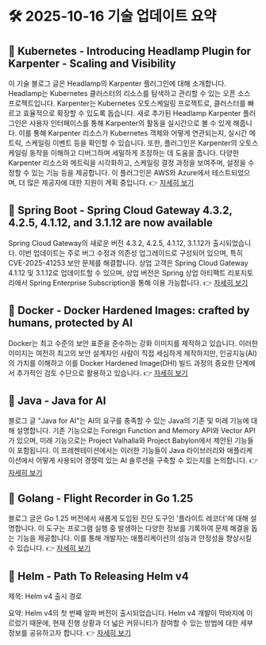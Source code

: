 # 🛠️ 2025-10-16 기술 업데이트 요약

## 🔹 Kubernetes - Introducing Headlamp Plugin for Karpenter - Scaling and Visibility
이 기술 블로그 글은 Headlamp의 Karpenter 플러그인에 대해 소개합니다. Headlamp는 Kubernetes 클러스터의 리소스를 탐색하고 관리할 수 있는 오픈 소스 프로젝트입니다. Karpenter는 Kubernetes 오토스케일링 프로젝트로, 클러스터를 빠르고 효율적으로 확장할 수 있도록 돕습니다. 새로 추가된 Headlamp Karpenter 플러그인은 사용자 인터페이스를 통해 Karpenter의 활동을 실시간으로 볼 수 있게 해줍니다. 이를 통해 Karpenter 리소스가 Kubernetes 객체와 어떻게 연관되는지, 실시간 메트릭, 스케일링 이벤트 등을 확인할 수 있습니다. 또한, 플러그인은 Karpenter의 오토스케일링 동작을 이해하고 디버그하며 세밀하게 조정하는 데 도움을 줍니다. 다양한 Karpenter 리소스와 메트릭을 시각화하고, 스케일링 결정 과정을 보여주며, 설정을 수정할 수 있는 기능 등을 제공합니다. 이 플러그인은 AWS와 Azure에서 테스트되었으며, 더 많은 제공자에 대한 지원이 계획 중입니다.
👉 [자세히 보기](https://kubernetes.io/blog/2025/10/06/introducing-headlamp-plugin-for-karpenter/)

## 🔹 Spring Boot - Spring Cloud Gateway 4.3.2, 4.2.5, 4.1.12, and 3.1.12 are now available
Spring Cloud Gateway의 새로운 버전 4.3.2, 4.2.5, 4.1.12, 3.1.12가 출시되었습니다. 이번 업데이트는 주로 버그 수정과 의존성 업그레이드로 구성되어 있으며, 특히 CVE-2025-41253 보안 문제를 해결합니다. 상업 고객은 Spring Cloud Gateway 4.1.12 및 3.1.12로 업데이트할 수 있으며, 상업 버전은 Spring 상업 아티팩트 리포지토리에서 Spring Enterprise Subscription을 통해 이용 가능합니다.
👉 [자세히 보기](https://spring.io/blog/2025/10/15/spring-cloud-gateway-4)

## 🔹 Docker - Docker Hardened Images: crafted by humans, protected by AI
Docker는 최고 수준의 보안 표준을 준수하는 강화 이미지를 제작하고 있습니다. 이러한 이미지는 여전히 최고의 보안 설계자인 사람이 직접 세심하게 제작하지만, 인공지능(AI)의 가치를 이해하고 이를 Docker Hardened Image(DHI) 빌드 과정의 중요한 단계에서 추가적인 검토 수단으로 활용하고 있습니다.
👉 [자세히 보기](https://www.docker.com/blog/docker-hardened-images-crafted-by-humans-protected-by-ai/)

## 🔹 Java - Java for AI
블로그 글 "Java for AI"는 AI의 요구를 충족할 수 있는 Java의 기존 및 미래 기능에 대해 설명합니다. 기존 기능으로는 Foreign Function and Memory API와 Vector API가 있으며, 미래 기능으로는 Project Valhalla와 Project Babylon에서 제안된 기능들이 포함됩니다. 이 프레젠테이션에서는 이러한 기능들이 Java 라이브러리와 애플리케이션에서 어떻게 사용되어 경쟁력 있는 AI 솔루션을 구축할 수 있는지를 논의합니다.
👉 [자세히 보기](https://inside.java/2025/10/14/devoxxbelgium-java-for-ai/)

## 🔹 Golang - Flight Recorder in Go 1.25
블로그 글은 Go 1.25 버전에서 새롭게 도입된 진단 도구인 '플라이트 레코더'에 대해 설명합니다. 이 도구는 프로그램 실행 중 발생하는 다양한 정보를 기록하여 문제 해결을 돕는 기능을 제공합니다. 이를 통해 개발자는 애플리케이션의 성능과 안정성을 향상시킬 수 있습니다.
👉 [자세히 보기](https://go.dev/blog/flight-recorder)

## 🔹 Helm - Path To Releasing Helm v4
제목: Helm v4 출시 경로

요약: Helm v4의 첫 번째 알파 버전이 출시되었습니다. Helm v4 개발이 막바지에 이르렀기 때문에, 현재 진행 상황과 더 넓은 커뮤니티가 참여할 수 있는 방법에 대한 세부 정보를 공유하고자 합니다.
👉 [자세히 보기](https://helm.sh/blog/path-to-helm-v4/)


